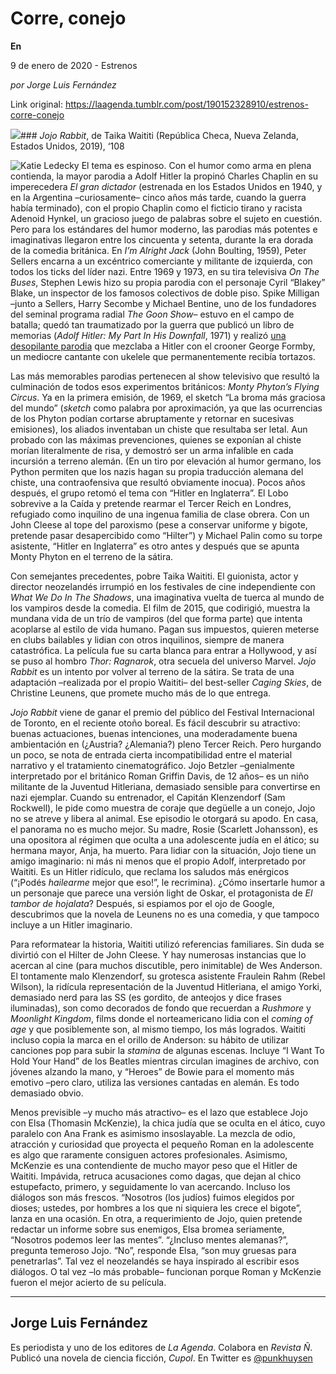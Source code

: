# Corre, conejo

**En**

9 de enero de 2020 - Estrenos

_por Jorge Luis Fernández_

Link original: https://laagenda.tumblr.com/post/190152328910/estrenos-corre-conejo

![](https://64.media.tumblr.com/aa1f6dc77f7ce324ac774613b096cdb9/f6d0811e8e31a3c0-9e/s500x750/739a9d1d9320d4383ca9391372e3f2aeec04bce8.jpg)### *Jojo Rabbit*, de Taika Waititi (República Checa, Nueva Zelanda, Estados Unidos, 2019), ‘108

![Katie Ledecky](https://64.media.tumblr.com/b2e2fdd54646b9bd0c900e5f796504a6/f6d0811e8e31a3c0-1c/s400x600/71d6f6cc837cb16e960c114273713c11c4013a2f.jpg)
El tema es espinoso. Con el humor como arma en plena contienda, la mayor parodia a Adolf Hitler la propinó Charles Chaplin en su imperecedera *El gran dictador* (estrenada en los Estados Unidos en 1940, y en la Argentina –curiosamente– cinco años más tarde, cuando la guerra había terminado), con el propio Chaplin como el ficticio tirano y racista Adenoid Hynkel, un gracioso juego de palabras sobre el sujeto en cuestión. Pero para los estándares del humor moderno, las parodias más potentes e imaginativas llegaron entre los cincuenta y setenta, durante la era dorada de la comedia británica. En *I’m Alright Jack* (John Boulting, 1959), Peter Sellers encarna a un excéntrico comerciante y militante de izquierda, con todos los ticks del líder nazi. Entre 1969 y 1973, en su tira televisiva *On The Buses*, Stephen Lewis hizo su propia parodia con el personaje Cyril “Blakey” Blake, un inspector de los famosos colectivos de doble piso. Spike Milligan –junto a Sellers, Harry Secombe y Michael Bentine, uno de los fundadores del seminal programa radial *The Goon Show*– estuvo en el campo de batalla; quedó tan traumatizado por la guerra que publicó un libro de memorias (*Adolf Hitler: My Part In His Downfall*, 1971) y realizó [una desopilante parodia](https://www.youtube.com/watch?v=KgontSmBwv4) que mezclaba a Hitler con el crooner George Formby, un mediocre cantante con ukelele que permanentemente recibía tortazos.



Las más memorables parodias pertenecen al show televisivo que resultó la culminación de todos esos experimentos británicos: *Monty Phyton’s Flying Circus*. Ya en la primera emisión, de 1969, el sketch “La broma más graciosa del mundo” (*sketch* como palabra por aproximación, ya que las ocurrencias de los Phyton podían cortarse abruptamente y retornar en sucesivas emisiones), los aliados inventaban un chiste que resultaba ser letal. Aun probado con las máximas prevenciones, quienes se exponían al chiste morían literalmente de risa, y demostró ser un arma infalible en cada incursión a terreno alemán. (En un tiro por elevación al humor germano, los Python permiten que los nazis hagan su propia traducción alemana del chiste, una contraofensiva que resultó obviamente inocua). Pocos años después, el grupo retomó el tema con “Hitler en Inglaterra”. El Lobo sobrevive a la Caída y pretende rearmar el Tercer Reich en Londres, refugiado como inquilino de una ingenua familia de clase obrera. Con un John Cleese al tope del paroxismo (pese a conservar uniforme y bigote, pretende pasar desapercibido como “Hilter”) y Michael Palin como su torpe asistente, “Hitler en Inglaterra” es otro antes y después que se apunta Monty Phyton en el terreno de la sátira.

Con semejantes precedentes, pobre Taika Waititi. El guionista, actor y director neozelandés irrumpió en los festivales de cine independiente con *What We Do In The Shadows*, una imaginativa vuelta de tuerca al mundo de los vampiros desde la comedia. El film de 2015, que codirigió, muestra la mundana vida de un trío de vampiros (del que forma parte) que intenta acoplarse al estilo de vida humano. Pagan sus impuestos, quieren meterse en clubs bailables y lidian con otros inquilinos, siempre de manera catastrófica. La película fue su carta blanca para entrar a Hollywood, y así se puso al hombro *Thor: Ragnarok*, otra secuela del universo Marvel. *Jojo Rabbit* es un intento por volver al terreno de la sátira. Se trata de una adaptación –realizada por el propio Waititi– del best-seller *Caging Skies*, de Christine Leunens, que promete mucho más de lo que entrega.

*Jojo Rabbit* viene de ganar el premio del público del Festival Internacional de Toronto, en el reciente otoño boreal. Es fácil descubrir su atractivo: buenas actuaciones, buenas intenciones, una moderadamente buena ambientación en (¿Austria? ¿Alemania?) pleno Tercer Reich. Pero hurgando un poco, se nota de entrada cierta incompatibilidad entre el material narrativo y el tratamiento cinematográfico. Jojo Betzler –genialmente interpretado por el británico Roman Griffin Davis, de 12 años– es un niño militante de la Juventud Hitleriana, demasiado sensible para convertirse en nazi ejemplar. Cuando su entrenador, el Capitán Klenzendorf (Sam Rockwell), le pide como muestra de coraje que degüelle a un conejo, Jojo no se atreve y libera al animal. Ese episodio le otorgará su apodo. En casa, el panorama no es mucho mejor. Su madre, Rosie (Scarlett Johansson), es una opositora al régimen que oculta a una adolescente judía en el ático; su hermana mayor, Anja, ha muerto. Para lidiar con la situación, Jojo tiene un amigo imaginario: ni más ni menos que el propio Adolf, interpretado por Waititi. Es un Hitler ridículo, que reclama los saludos más enérgicos (“¡Podés *hailearme* mejor que eso!”, le recrimina). ¿Cómo insertarle humor a un personaje que parece una versión light de Oskar, el protagonista de *El tambor de hojalata*? Después, si espiamos por el ojo de Google, descubrimos que la novela de Leunens no es una comedia, y que tampoco incluye a un Hitler imaginario.

Para reformatear la historia, Waititi utilizó referencias familiares. Sin duda se divirtió con el Hilter de John Cleese. Y hay numerosas instancias que lo acercan al cine (para muchos discutible, pero inimitable) de Wes Anderson. El tontamente malo Klenzendorf, su grotesca asistente Fraulein Rahm (Rebel Wilson), la ridícula representación de la Juventud Hitleriana, el amigo Yorki, demasiado nerd para las SS (es gordito, de anteojos y dice frases iluminadas), son como decorados de fondo que recuerdan a *Rushmore* y *Moonlight Kingdom*, films donde el norteamericano lidia con el *coming of age* y que posiblemente son, al mismo tiempo, los más logrados. Waititi incluso copia la marca en el orillo de Anderson: su hábito de utilizar canciones pop para subir la *stamina* de algunas escenas. Incluye “I Want To Hold Your Hand” de los Beatles mientras circulan imagines de archivo, con jóvenes alzando la mano, y “Heroes” de Bowie para el momento más emotivo –pero claro, utiliza las versiones cantadas en alemán. Es todo demasiado obvio.

Menos previsible –y mucho más atractivo– es el lazo que establece Jojo con Elsa (Thomasin McKenzie), la chica judía que se oculta en el ático, cuyo paralelo con Ana Frank es asimismo insoslayable. La mezcla de odio, atracción y curiosidad que proyecta el pequeño Roman en la adolescente es algo que raramente consiguen actores profesionales. Asimismo, McKenzie es una contendiente de mucho mayor peso que el Hitler de Waititi. Impávida, retruca acusaciones como dagas, que dejan al chico estupefacto, primero, y seguidamente lo van acercando. Incluso los diálogos son más frescos. “Nosotros (los judíos) fuimos elegidos por dioses; ustedes, por hombres a los que ni siquiera les crece el bigote”, lanza en una ocasión. En otra, a requerimiento de Jojo, quien pretende redactar un informe sobre sus enemigos, Elsa bromea seriamente, “Nosotros podemos leer las mentes”. “¿Incluso mentes alemanas?”, pregunta temeroso Jojo. “No”, responde Elsa, “son muy gruesas para penetrarlas”. Tal vez el neozelandés se haya inspirado al escribir esos diálogos. O tal vez –lo más probable– funcionan porque Roman y McKenzie fueron el mejor acierto de su película.

  




---

Jorge Luis Fernández
--------------------

 Es periodista y uno de los editores de *La Agenda*. Colabora en *Revista Ñ*. Publicó una novela de ciencia ficción, *Cupol*. En Twitter es [@punkhuysen](https://twitter.com/punkhuysen) 


